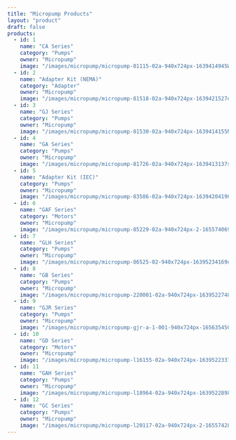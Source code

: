 ```yaml
---
title: "Micropump Products"
layout: "product"
draft: false
products:
  - id: 1
    name: "CA Series"
    category: "Pumps"
    owner: "Micropump"
    image: "/images/micropump/micropump-81115-02a-940x724px-1639414945WIqKF.png"
  - id: 2
    name: "Adapter Kit (NEMA)"
    category: "Adapter"
    owner: "Micropump"
    image: "/images/micropump/micropump-81518-02a-940x724px-1639421527oRwvg.png"
  - id: 3
    name: "GJ Series"
    category: "Pumps"
    owner: "Micropump"
    image: "/images/micropump/micropump-81530-02a-940x724px-1639414155NDlBF.png"
  - id: 4
    name: "GA Series"
    category: "Pumps"
    owner: "Micropump"
    image: "/images/micropump/micropump-81726-02a-940x724px-1639413137sxdtS.png"
  - id: 5
    name: "Adapter Kit (IEC)"
    category: "Pumps"
    owner: "Micropump"
    image: "/images/micropump/micropump-83586-02a-940x724px-16394204190B0zu.png"
  - id: 6
    name: "GAF Series"
    category: "Motors"
    owner: "Micropump"
    image: "/images/micropump/micropump-85229-02a-940x724px-2-16557406957t9dc.png"
  - id: 7
    name: "GLH Series"
    category: "Pumps"
    owner: "Micropump"
    image: "/images/micropump/micropump-86525-02-940x724px-16395234169uVHy.png"
  - id: 8
    name: "GB Series"
    category: "Pumps"
    owner: "Micropump"
    image: "/images/micropump/micropump-220001-02a-940x724px-1639522748qEdop.png"
  - id: 9
    name: "GJR Series"
    category: "Pumps"
    owner: "Micropump"
    image: "/images/micropump/micropump-gjr-a-1-001-940x724px-1656354504UKPyf.png"
  - id: 10
    name: "GD Series"
    category: "Motors"
    owner: "Micropump"
    image: "/images/micropump/micropump-l16155-02a-940x724px-1639522337GhOFd.png"
  - id: 11
    name: "GAH Series"
    category: "Pumps"
    owner: "Micropump"
    image: "/images/micropump/micropump-l18964-02a-940x724px-1639522898W4YZW.png"
  - id: 12
    name: "GC Series"
    category: "Pumps"
    owner: "Micropump"
    image: "/images/micropump/micropump-l20117-02a-940x724px-2-16557428892UWat.png"
---
```


